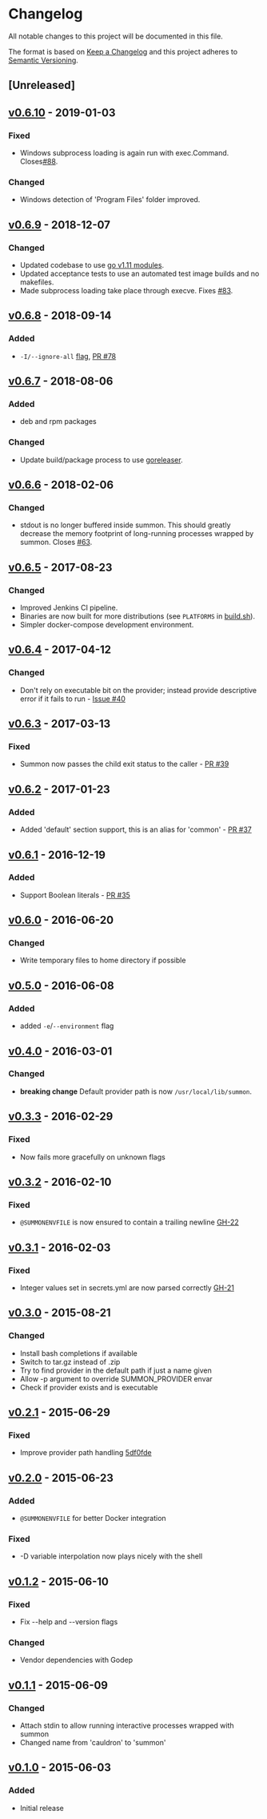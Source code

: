 # Changelog
All notable changes to this project will be documented in this file.

The format is based on [Keep a Changelog](http://keepachangelog.com/en/1.0.0/)
and this project adheres to [Semantic Versioning](http://semver.org/spec/v2.0.0.html).

## [Unreleased]

## [v0.6.10](https://github.com/cyberark/summon/releases/tag/v0.6.10) - 2019-01-03
### Fixed
- Windows subprocess loading is again run with exec.Command. Closes[#88](https://github.com/cyberark/summon/issues/88).
### Changed
- Windows detection of 'Program Files' folder improved.

## [v0.6.9](https://github.com/cyberark/summon/releases/tag/v0.6.9) - 2018-12-07
### Changed
- Updated codebase to use [go v1.11 modules](https://github.com/golang/go/wiki/Modules).
- Updated acceptance tests to use an automated test image builds and no makefiles.
- Made subprocess loading take place through execve. Fixes [#83](https://github.com/cyberark/summon/issues/83).

## [v0.6.8](https://github.com/cyberark/summon/releases/tag/v0.6.8) - 2018-09-14
### Added
- `-I/--ignore-all` [flag](https://github.com/cyberark/summon#flags), [PR #78](https://github.com/cyberark/summon/pull/78)

## [v0.6.7](https://github.com/cyberark/summon/releases/tag/v0.6.7) - 2018-08-06
### Added
- deb and rpm packages
### Changed
- Update build/package process to use [goreleaser](https://github.com/goreleaser/goreleaser).

## [v0.6.6](https://github.com/cyberark/summon/releases/tag/v0.6.6) - 2018-02-06
### Changed
- stdout is no longer buffered inside summon. This should greatly decrease the memory footprint of long-running processes wrapped by summon. Closes [#63](https://github.com/cyberark/summon/issues/63).

## [v0.6.5](https://github.com/cyberark/summon/releases/tag/v0.6.5) - 2017-08-23
### Changed
- Improved Jenkins CI pipeline.
- Binaries are now built for more distributions (see `PLATFORMS` in [build.sh](build.sh)).
- Simpler docker-compose development environment.

## [v0.6.4](https://github.com/cyberark/summon/releases/tag/v0.6.4) - 2017-04-12
### Changed
* Don't rely on executable bit on the provider; instead provide descriptive error if it fails to run - [Issue #40](https://github.com/cyberark/summon/issues/40)

## [v0.6.3](https://github.com/cyberark/summon/releases/tag/v0.6.3) - 2017-03-13
### Fixed
* Summon now passes the child exit status to the caller - [PR #39](https://github.com/cyberark/summon/pull/39)

## [v0.6.2](https://github.com/cyberark/summon/releases/tag/v0.6.2) - 2017-01-23
### Added
* Added 'default' section support, this is an alias for 'common' - [PR #37](https://github.com/cyberark/summon/pull/37)

## [v0.6.1](https://github.com/cyberark/summon/releases/tag/v0.6.1) - 2016-12-19
### Added
* Support Boolean literals - [PR #35](https://github.com/cyberark/summon/pull/35)

## [v0.6.0](https://github.com/cyberark/summon/releases/tag/v0.6.0) - 2016-06-20
### Changed
* Write temporary files to home directory if possible

## [v0.5.0](https://github.com/cyberark/summon/releases/tag/v0.5.0) - 2016-06-08
### Added
* added `-e`/`--environment` flag

## [v0.4.0](https://github.com/cyberark/summon/releases/tag/v0.4.0) - 2016-03-01
### Changed
* **breaking change** Default provider path is now `/usr/local/lib/summon`.

## [v0.3.3](https://github.com/cyberark/summon/releases/tag/v0.3.3) - 2016-02-29
### Fixed
* Now fails more gracefully on unknown flags

## [v0.3.2](https://github.com/cyberark/summon/releases/tag/v0.3.2) - 2016-02-10
### Fixed
* `@SUMMONENVFILE` is now ensured to contain a trailing newline [GH-22](https://github.com/cyberark/summon/issues/22)

## [v0.3.1](https://github.com/cyberark/summon/releases/tag/v0.3.1) - 2016-02-03
### Fixed
* Integer values set in secrets.yml are now parsed correctly [GH-21](https://github.com/cyberark/summon/issues/21)

## [v0.3.0](https://github.com/cyberark/summon/releases/tag/v0.3.0) - 2015-08-21
### Changed
* Install bash completions if available
* Switch to tar.gz instead of .zip
* Try to find provider in the default path if just a name given
* Allow -p argument to override SUMMON_PROVIDER envar
* Check if provider exists and is executable

## [v0.2.1](https://github.com/cyberark/summon/releases/tag/v0.2.1) - 2015-06-29
### Fixed
* Improve provider path handling [5df0fde](https://github.com/cyberark/summon/commit/5df0fdeb182884371ad647d0a9493a5e07d3e0e4)

## [v0.2.0](https://github.com/cyberark/summon/releases/tag/v0.2.0) - 2015-06-23
### Added
* `@SUMMONENVFILE` for better Docker integration
### Fixed
* -D variable interpolation now plays nicely with the shell

## [v0.1.2](https://github.com/cyberark/summon/releases/tag/v0.1.2) - 2015-06-10
### Fixed
* Fix --help and --version flags
### Changed
* Vendor dependencies with Godep

## [v0.1.1](https://github.com/cyberark/summon/releases/tag/v0.1.1) - 2015-06-09
### Changed
* Attach stdin to allow running interactive processes wrapped with summon
* Changed name from 'cauldron' to 'summon'

## [v0.1.0](https://github.com/cyberark/summon/releases/tag/v0.1.0) - 2015-06-03
### Added
* Initial release
